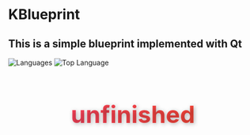 # KBlueprint
## This is a simple blueprint implemented with Qt

![Languages](https://img.shields.io/github/languages/count/<Keruis>/<KBlueprint>)
![Top Language](https://img.shields.io/github/languages/top/<Keruis>/<KBlueprint>)

<h1 style="
  text-align: center;
  font-size: 48px;
  background: linear-gradient(90deg, #ff416c, #ff4b2b);
  -webkit-background-clip: text;
  -webkit-text-fill-color: transparent;
  text-shadow: 2px 2px 8px rgba(0,0,0,0.3);
  animation: glow 2s infinite alternate;
">
unfinished
</h1>